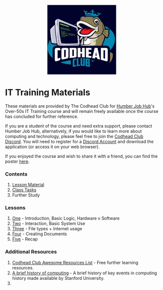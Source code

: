 <div align="center">
<img style="width:45%" src="imgs/tcclogo.jpg" />
</div>

# IT Training Materials
These materials are provided by The Codhead Club for [Humber Job Hub](https://myjobcoach.co.uk/about-us/)'s Over-50s IT Training course and will remain freely available once the course has concluded for further reference.

If you are a student of the course and need extra support, please contact Humber Job Hub, alternatively, if you would like to learn more about computing and technology, please feel free to join the [Codhead Club Discord](https://discord.gg/DmHbB2PpVn). You will need to register for a [Discord Account](https://discord.com/) and download the application (or access it on your web browser).

If you enjoyed the course and wish to share it with a friend, you can find the poster [here](Documents/Poster/HumberJobHub-IT-club%20poster.pdf).
### Contents
1. [Lesson Material](Lessons/Powerpoints/Lessons.md)
2. [Class Tasks](Lessons/Tasks/Tasks.md)
3. Further Study

### Lessons
1. [One](Lessons\LessonOne\LessonOne.md) - Introduction, Basic Logic, Hardware v Software
2. [Two](Lessons\LessonTwo\LessonTwo.md) - Interaction, Basic System Use
3. [Three](Lessons\LessonThree\LessonThree.md) - File types + Internet usage
4. [Four](Lessons\LessonFour\LessonFour.md) - Creating Documents
5. [Five](Lessons\LessonFive\LessonFive.md) - Recap
### Additional Resources
1. [Codhead Club Awesome Resources List](https://codheadclub.github.io/AwesomeResources/) - Free further learning resources.
2. [A brief history of computing](https://plato.stanford.edu/archives/win2020/entries/computing-history/) - A brief history of key events in computing history made available by Stanford University.
3.